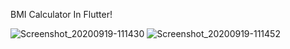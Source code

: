 BMI Calculator In Flutter!

![Screenshot_20200919-111430](https://user-images.githubusercontent.com/50584809/98017523-319c1a00-1e21-11eb-9157-cce9111156ea.jpg)
![Screenshot_20200919-111452](https://user-images.githubusercontent.com/50584809/98017526-32cd4700-1e21-11eb-91f0-d66d39853280.jpg)
